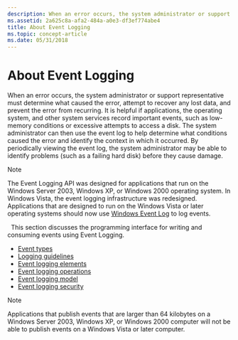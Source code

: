 ```yaml
---
description: When an error occurs, the system administrator or support representative must determine what caused the error, attempt to recover any lost data, and prevent the error from recurring.
ms.assetid: 2a625c8a-afa2-484a-a0e3-df3ef774abe4
title: About Event Logging
ms.topic: concept-article
ms.date: 05/31/2018
---
```


# About Event Logging

When an error occurs, the system administrator or support representative must determine what caused the error, attempt to recover any lost data, and prevent the error from recurring. It is helpful if applications, the operating system, and other system services record important events, such as low-memory conditions or excessive attempts to access a disk. The system administrator can then use the event log to help determine what conditions caused the error and identify the context in which it occurred. By periodically viewing the event log, the system administrator may be able to identify problems (such as a failing hard disk) before they cause damage.

> [!Note]  
> The Event Logging API was designed for applications that run on the Windows Server 2003, Windows XP, or Windows 2000 operating system. In Windows Vista, the event logging infrastructure was redesigned. Applications that are designed to run on the Windows Vista or later operating systems should now use [Windows Event Log](/windows/desktop/WES/windows-event-log) to log events.

 
This section discusses the programming interface for writing and consuming events using Event Logging.

-   [Event types](event-types.md)
-   [Logging guidelines](logging-guidelines.md)
-   [Event logging elements](event-logging-elements.md)
-   [Event logging operations](event-logging-operations.md)
-   [Event logging model](event-logging-model.md)
-   [Event logging security](event-logging-security.md)

> [!Note]  
> Applications that publish events that are larger than 64 kilobytes on a Windows Server 2003, Windows XP, or Windows 2000 computer will not be able to publish events on a Windows Vista or later computer.
